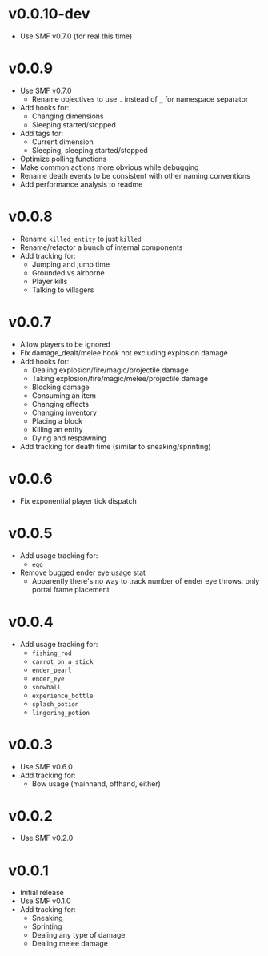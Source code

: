 # v0.0.10-dev
- Use SMF v0.7.0 (for real this time)

# v0.0.9
- Use SMF v0.7.0
  - Rename objectives to use `.` instead of `_` for namespace separator
- Add hooks for:
  - Changing dimensions
  - Sleeping started/stopped
- Add tags for:
  - Current dimension
  - Sleeping, sleeping started/stopped
- Optimize polling functions
- Make common actions more obvious while debugging
- Rename death events to be consistent with other naming conventions
- Add performance analysis to readme

# v0.0.8
- Rename `killed_entity` to just `killed`
- Rename/refactor a bunch of internal components
- Add tracking for:
  - Jumping and jump time
  - Grounded vs airborne
  - Player kills
  - Talking to villagers

# v0.0.7
- Allow players to be ignored
- Fix damage_dealt/melee hook not excluding explosion damage
- Add hooks for:
  - Dealing explosion/fire/magic/projectile damage
  - Taking explosion/fire/magic/melee/projectile damage
  - Blocking damage
  - Consuming an item
  - Changing effects
  - Changing inventory
  - Placing a block
  - Killing an entity
  - Dying and respawning
- Add tracking for death time (similar to sneaking/sprinting)

# v0.0.6
- Fix exponential player tick dispatch

# v0.0.5
- Add usage tracking for:
    - `egg`
- Remove bugged ender eye usage stat
    - Apparently there's no way to track number of ender eye throws, only portal frame placement

# v0.0.4
- Add usage tracking for:
    - `fishing_rod`
    - `carrot_on_a_stick`
    - `ender_pearl`
    - `ender_eye`
    - `snowball`
    - `experience_bottle`
    - `splash_potion`
    - `lingering_potion`

# v0.0.3
- Use SMF v0.6.0
- Add tracking for:
    - Bow usage (mainhand, offhand, either)

# v0.0.2
- Use SMF v0.2.0

# v0.0.1
- Initial release
- Use SMF v0.1.0
- Add tracking for:
    - Sneaking
    - Sprinting
    - Dealing any type of damage
    - Dealing melee damage
